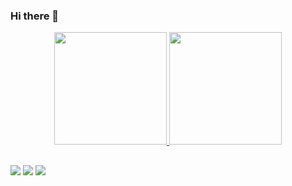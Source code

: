 ### Hi there 👋

<div align="center">
  <a href="https://github.com/eckowz">
  <img height="180em" src="https://github-readme-stats.vercel.app/api?username=eckowz&show_icons=true&theme=dark&include_all_commits=true&count_private=true"/>
  <img height="180em" src="https://github-readme-stats.vercel.app/api/top-langs/?username=eckowz&layout=compact&langs_count=7&theme=dark"/>
</div>

##

<div> 
  <a href="https://www.linkedin.com/in/guilherme-eco-7a892aa7/" target="_blank"><img src="https://img.shields.io/badge/-LinkedIn-%230077B5?style=for-the-badge&logo=linkedin&logoColor=white" target="_blank"></a> 
  <a href = "mailto:guilherme_eco@hotmail.com.com"><img src="https://img.shields.io/badge/-Email-%23333?style=for-the-badge&logo=microsoft&logoColor=white" target="_blank"></a>
  <a href="https://discord.gg/4VhZrRvVKR" target="_blank"><img src="https://img.shields.io/badge/Discord-7289DA?style=for-the-badge&logo=discord&logoColor=white" target="_blank"></a> 
  
</div>
